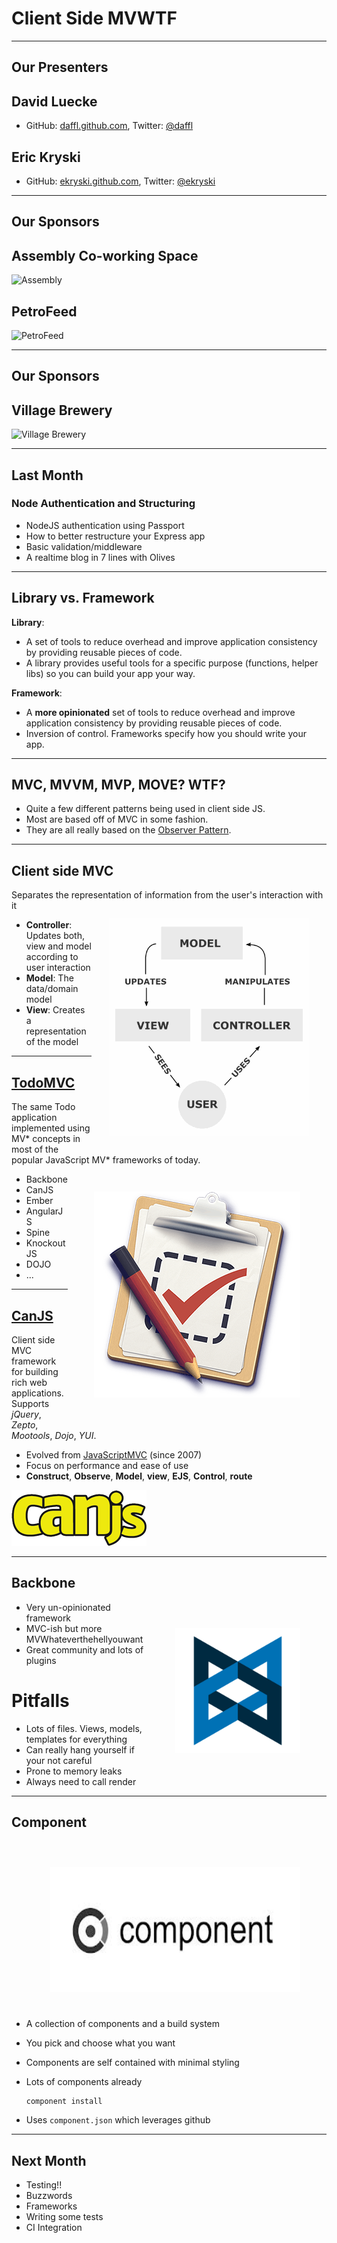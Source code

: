 # Client Side MVWTF

---

## Our Presenters

## David Luecke

* GitHub: [daffl.github.com](http://daffl.github.com), Twitter: [@daffl](http://twitter.com/daffl)

## Eric Kryski

* GitHub: [ekryski.github.com](http://ekryski.github.com), Twitter: [@ekryski](http://twitter.com/ekryski)

---

## Our Sponsors

## Assembly Co-working Space

![Assembly](images/sponsors/assembly_logo.png)

## PetroFeed

![PetroFeed](images/sponsors/pf-logo.png)

---

## Our Sponsors

## Village Brewery

![Village Brewery](images/sponsors/village_brewery_logo_inverted.png)

---

## Last Month

### Node Authentication and Structuring

* NodeJS authentication using Passport
* How to better restructure your Express app
* Basic validation/middleware
* A realtime blog in 7 lines with Olives

---

## Library vs. Framework

__Library__:

* A set of tools to reduce overhead and improve application consistency by providing reusable pieces of code.
* A library provides useful tools for a specific purpose (functions, helper libs) so you can build your app your way.

__Framework__:

* A **more opinionated** set of tools to reduce overhead and improve application consistency by providing reusable pieces of code.
* Inversion of control. Frameworks specify how you should write your app.

---

## MVC, MVVM, MVP, MOVE? WTF?

* Quite a few different patterns being used in client side JS.
* Most are based off of MVC in some fashion.
* They are all really based on the [Observer Pattern](http://en.wikipedia.org/wiki/Observer_pattern).


---

## Client side MVC

Separates the representation of information from the user's interaction with it
<img src="images/mvc.png" alt="MVC overview" style="float: right; margin: 2em;" />

* __Controller__: Updates both, view and model according to user interaction
* __Model__: The data/domain model
* __View__: Creates a representation of the model

---

## [TodoMVC](http://todomvc.com/)

The same Todo application implemented using MV\* concepts in most of the popular JavaScript MV\*
frameworks of today.
<img src="images/todomvc.png" alt="TodoMVC" style="float: right; margin: 3em;" />

* Backbone
* CanJS
* Ember
* AngularJS
* Spine
* KnockoutJS
* DOJO
* ...
---

## [CanJS](http://canjs.com)

Client side MVC framework for building rich web applications. Supports *jQuery*, *Zepto*, *Mootools*,
*Dojo*, *YUI*.

* Evolved from [JavaScriptMVC](http://javascriptmvc.com) (since 2007)
* Focus on performance and ease of use
* __Construct__, __Observe__, __Model__, __view__, __EJS__, __Control__, __route__


![CanJS logo](images/canjs.png)

---

## Backbone

<img src="images/backbone_logo.png" alt="Backbone" style="float: right; margin: 3em; width: 200px; height: 200px;" />

* Very un-opinionated framework
* MVC-ish but more MVWhateverthehellyouwant
* Great community and lots of plugins

# Pitfalls
* Lots of files. Views, models, templates for everything
* Can really hang yourself if your not careful
* Prone to memory leaks
* Always need to call render

---

## Component
<img src="images/component_logo.jpeg" alt="Component" style="float: right; margin: 3em; width: 400px; height: 200px;" />

* A collection of components and a build system
* You pick and choose what you want
* Components are self contained with minimal styling
* Lots of components already

    ```
    component install
    ```

* Uses `component.json` which leverages github

---

## Next Month

* Testing!!
* Buzzwords
* Frameworks
* Writing some tests
* CI Integration
